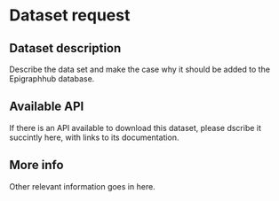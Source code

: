 # Dataset request

## Dataset description
Describe the data set and make the case why it should be added to the Epigraphhub database.

## Available API
If there is an API available to download this dataset, please dscribe it succintly here, with links to its documentation.

## More info
Other relevant information goes in here.
